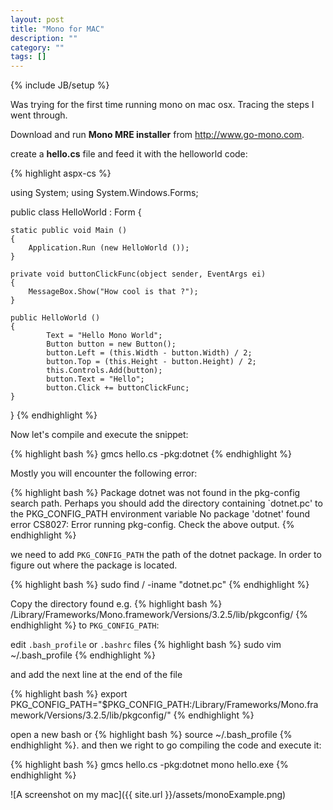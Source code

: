 ```yaml
---
layout: post
title: "Mono for MAC"
description: ""
category: ""
tags: []
---
```

{% include JB/setup %}

Was trying for the first time running mono on mac osx. Tracing the steps I went through.

Download and run <strong>Mono MRE installer</strong> from
<a href="http://www.go-mono.com/mono-downloads/download.html">http://www.go-mono.com</a>.

create a <strong>hello.cs</strong> file and feed it with the helloworld code:

{% highlight aspx-cs %}

using System;
using System.Windows.Forms;
 
public class HelloWorld : Form
{

	static public void Main ()
	{
		Application.Run (new HelloWorld ());
	}

	private void buttonClickFunc(object sender, EventArgs ei)
	{
		MessageBox.Show("How cool is that ?");
	}

	public HelloWorld ()
	{
			Text = "Hello Mono World";
			Button button = new Button();   
			button.Left = (this.Width - button.Width) / 2;
			button.Top = (this.Height - button.Height) / 2;
			this.Controls.Add(button);      
			button.Text = "Hello";
			button.Click += buttonClickFunc;
	}

}
{% endhighlight %}

Now let's compile and execute the snippet:

{% highlight bash %}
gmcs hello.cs -pkg:dotnet
{% endhighlight %}

Mostly you will encounter the following error:

{% highlight bash %}
Package dotnet was not found in the pkg-config search path.
Perhaps you should add the directory containing `dotnet.pc'
to the PKG_CONFIG_PATH environment variable
No package 'dotnet' found
error CS8027: Error running pkg-config. Check the above output.
{% endhighlight %}



we need to add <code>PKG_CONFIG_PATH</code> the path of the
dotnet package. In order to figure out where the package is located.

{% highlight bash %}
sudo find / -iname "dotnet.pc"
{% endhighlight %}

Copy the directory found e.g. 
{% highlight bash %}
/Library/Frameworks/Mono.framework/Versions/3.2.5/lib/pkgconfig/ 
{% endhighlight %} to <code>PKG_CONFIG_PATH</code>:

edit <code>.bash_profile</code> or <code>.bashrc</code> files
{% highlight bash %}
sudo vim ~/.bash_profile
{% endhighlight %}

and add the next line at the end of the file

{% highlight bash %}
export PKG_CONFIG_PATH="$PKG_CONFIG_PATH:/Library/Frameworks/Mono.framework/Versions/3.2.5/lib/pkgconfig/"
{% endhighlight %}

open a new bash or 
{% highlight bash %}
source ~/.bash_profile
{% endhighlight %}.
and then we right to go compiling the code and execute it: 

{% highlight bash %}
gmcs hello.cs -pkg:dotnet
mono hello.exe
{% endhighlight %}


![A screenshot on my mac]({{ site.url }}/assets/monoExample.png)
